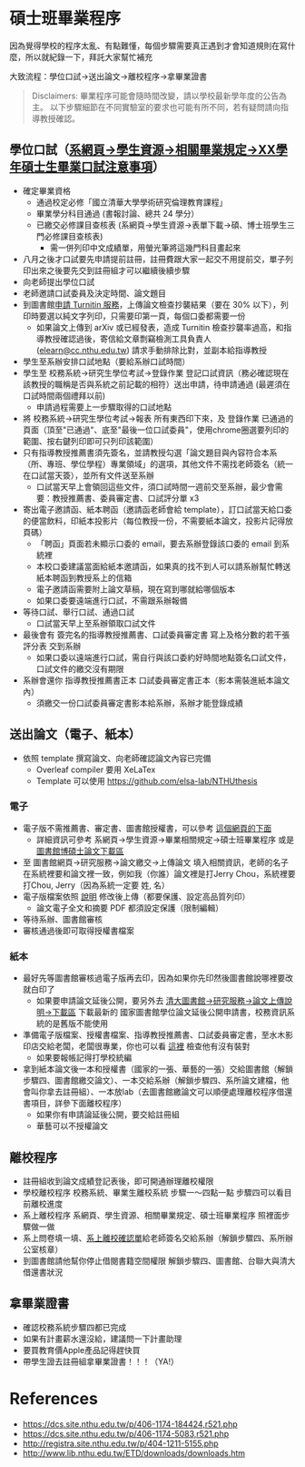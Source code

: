 # 碩士班畢業程序

因為覺得學校的程序太亂、有點難懂，每個步驟需要真正遇到才會知道規則在寫什麼，所以就紀錄一下，拜託大家幫忙補充

大致流程：學位口試->送出論文->離校程序->拿畢業證書

> Disclaimers:
> 畢業程序可能會隨時間改變，請以學校最新學年度的公告為主。
> 以下步驟細節在不同實驗室的要求也可能有所不同，若有疑問請向指導教授確認。

## 學位口試（[系網頁->學生資源->相關畢業規定->XX學年碩士生畢業口試注意事項](https://dcs.site.nthu.edu.tw/p/404-1174-5063.php)）
* 確定畢業資格
  * 通過校定必修「國立清華大學學術研究倫理教育課程」
  * 畢業學分科目通過 (書報討論、總共 24 學分）
  * 已繳交必修課目查核表 (系網頁->學生資源->表單下載->碩、博士班學生三門必修課目查核表)
    * 需一併列印中文成績單，用螢光筆將這幾門科目畫起來
* 八月之後才口試要先申請提前註冊，註冊費跟大家一起交不用提前交，單子列印出來之後要先交到註冊組才可以繼續後續步驟
* 向老師提出學位口試
* 老師邀請口試委員及決定時間、論文題目
* 到圖書館[申請 Turnitin 服務](https://learning.site.nthu.edu.tw/p/412-1319-6168.php?Lang=zh-tw)，上傳論文檢查抄襲結果（要在 30% 以下），列印時要選以純文字列印，只需要印第一頁，每個口委都需要一份
  * 如果論文上傳到 arXiv 或已經發表，造成 Turnitin 檢查抄襲率過高，和指導教授確認過後，寄信給文章剽竊檢測工具負責人 (elearn@cc.nthu.edu.tw) 請求手動排除比對，並副本給指導教授
* 學生至系辦安排口試地點（要給系辦口試時間）
* 學生至 校務系統->研究生學位考試->登錄作業 登記口試資訊（務必確認現在該教授的職稱是否與系統之前記載的相符）送出申請，待申請通過 (最遲須在口試時間兩個禮拜以前)
  * 申請過程需要上一步驟取得的口試地點
* 將 校務系統->研究生學位考試->報表 所有東西印下來，及 登錄作業 已通過的頁面（頂至"已通過"、底至"最後一位口試委員"，使用chrome圈選要列印的範圍、按右鍵列印即可只列印該範圍）
* 只有指導教授推薦書須先簽名，並請教授勾選「論文題目與內容符合本系（所、專班、學位學程）專業領域」的選項，其他文件不需找老師簽名（統一在口試當天簽），並所有文件送至系辦
  * 口試當天早上會領回這些文件，須口試時間一週前交至系辦，最少會需要：教授推薦書、委員審定書、口試評分單 x3
* 寄出電子邀請函、紙本聘函（邀請函老師會給 template），訂口試當天給口委的便當飲料，印紙本投影片（每位教授一份，不需要紙本論文，投影片記得放頁碼）
  * 「聘函」頁面若未顯示口委的 email，要去系辦登錄該口委的 email 到系統裡
  * 本校口委建議當面給紙本邀請函，如果真的找不到人可以請系辦幫忙轉送紙本聘函到教授系上的信箱
  * 電子邀請函需要附上論文草稿，現在寫到哪就給哪個版本
  * 如果口委要遠端進行口試，不需跟系辦報備
* 等待口試、舉行口試、通過口試
  * 口試當天早上至系辦領取口試文件
* 最後會有 簽完名的指導教授推薦書、口試委員審定書 寫上及格分數的若干張評分表 交到系辦
  * 如果口委以遠端進行口試，需自行與該口委約好時間地點簽名口試文件，口試文件的繳交沒有期限
* 系辦會還你 指導教授推薦書正本 口試委員審定書正本（影本需裝進紙本論文內）
  * 須繳交一份口試委員審定書影本給系辦，系辦才能登錄成績

## 送出論文（電子、紙本）
* 依照 template 撰寫論文、向老師確認論文內容已完備
  * Overleaf compiler 要用 XeLaTex
  * Template 可以使用 <https://github.com/elsa-lab/NTHUthesis>

### 電子
* 電子版不需推薦書、審定書、圖書館授權書，可以參考 [這個網頁的下面](http://registra.site.nthu.edu.tw/var/file/211/1211/img/75/203558730.pdf)
  * 詳細資訊可參考 系網頁->學生資源->畢業相關規定->碩士班畢業程序 或是 [圖書館博碩士論文下載區](https://www.lib.nthu.edu.tw/ETD/downloads/downloads.htm)
* 至 圖書館網頁->研究服務->論文繳交->上傳論文 填入相關資訊，老師的名子在系統裡要和論文裡一致，例如我（你誰）論文裡是打Jerry Chou，系統裡要打Chou, Jerry（因為系統一定要 姓, 名）
* 電子版檔案依照 [說明](http://www.lib.nthu.edu.tw/ETD/downloads/upload.pdf) 修改後上傳（都要保護、設定高品質列印）
  * 論文電子全文和摘要 PDF 都須設定保護（限制編輯）
* 等待系辦、圖書館審核
* 審核通過後即可取得授權書檔案

### 紙本
* 最好先等圖書館審核過電子版再去印，因為如果你先印然後圖書館說哪裡要改就白印了
  * 如果要申請論文延後公開，要另外去 [清大圖書館->研究服務->論文上傳說明->下載區](http://www.lib.nthu.edu.tw/ETD/downloads/downloads.htm) 下載最新的 國家圖書館學位論文延後公開申請書，校務資訊系統的是舊版不能使用
* 準備電子版檔案、授權書檔案、指導教授推薦書、口試委員審定書，至水木影印店交給老闆，老闆很專業，你也可以看 [這裡](http://registra.site.nthu.edu.tw/var/file/211/1211/img/75/203558730.pdf) 檢查他有沒有裝對
  * 如果要報帳記得打學校統編
* 拿到紙本論文後一本和授權書（國家的一張、華藝的一張）交給圖書館（解鎖步驟四、圖書館繳交論文）、一本交給系辦（解鎖步驟四、系所論文建檔，他會叫你拿去註冊組）、一本放lab（去圖書館繳論文可以順便處理離校程序借還書項目，詳參下面離校程序）
  * 如果你有申請論延後公開，要交給註冊組
  * 華藝可以不授權論文

## 離校程序
* 註冊組收到論文成績登記表後，即可開通辦理離校權限
* 學校離校程序 校務系統、畢業生離校系統 步驟一～四點一點 步驟四可以看目前離校進度
* 系上離校程序 系網頁、學生資源、相關畢業規定、碩士班畢業程序 照裡面步驟做一做
* 系上問卷填一填、[系上離校確認單](http://web.cs.nthu.edu.tw/p/423-1174-971.php)給老師簽名交給系辦（解鎖步驟四、系所辦公室核章）
* 到圖書館請他幫你停止借閱書籍空間權限 解鎖步驟四、圖書館、台聯大與清大借還書狀況

## 拿畢業證書
* 確認校務系統步驟四都已完成
* 如果有計畫薪水還沒給，建議問一下計畫助理
* 要買教育價Apple產品記得趕快買
* 帶學生證去註冊組拿畢業證書！！！（YA!）

# References
* https://dcs.site.nthu.edu.tw/p/406-1174-184424,r521.php
* https://dcs.site.nthu.edu.tw/p/406-1174-5083,r521.php
* http://registra.site.nthu.edu.tw/p/404-1211-5155.php
* http://www.lib.nthu.edu.tw/ETD/downloads/downloads.htm
